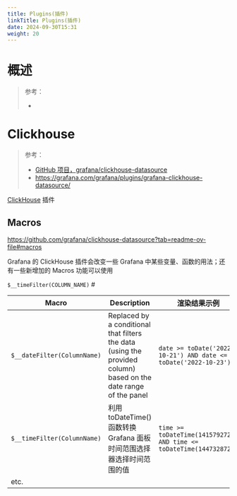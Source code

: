 ```yaml
---
title: Plugins(插件)
linkTitle: Plugins(插件)
date: 2024-09-30T15:31
weight: 20
---
```


# 概述

> 参考：
>
> -


# Clickhouse

> 参考：
>
> - [GitHub 项目，grafana/clickhouse-datasource](https://github.com/grafana/clickhouse-datasource)
> - https://grafana.com/grafana/plugins/grafana-clickhouse-datasource/

[ClickHouse](docs/5.数据存储/数据库/关系数据/ClickHouse/ClickHouse.md) 插件

## Macros

https://github.com/grafana/clickhouse-datasource?tab=readme-ov-file#macros

Grafana 的 ClickHouse 插件会改变一些 Grafana 中某些变量、函数的用法；还有一些新增加的 Macros 功能可以使用

`$__timeFilter(COLUMN_NAME)` # 

| Macro                       | Description                                                                                                      | 渲染结果示例                                                              |
| --------------------------- | ---------------------------------------------------------------------------------------------------------------- | ------------------------------------------------------------------- |
| `$__dateFilter(ColumnName)` | Replaced by a conditional that filters the data (using the provided column) based on the date range of the panel | `date >= toDate('2022-10-21') AND date <= toDate('2022-10-23')`     |
| `$__timeFilter(ColumnName)` | 利用 toDateTime() 函数转换 Grafana 面板时间范围选择器选择时间范围的值                                                                   | `time >= toDateTime(1415792726) AND time <= toDateTime(1447328726)` |
| etc.                        |                                                                                                                  |                                                                     |
